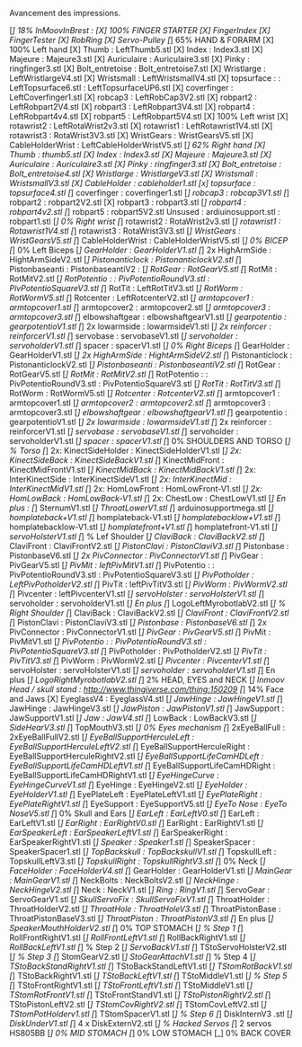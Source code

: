 Avancement des impressions.

[_] 18% InMoovInBrest :
	[X] 100% FINGER STARTER
		[X] FingerIndex
		[X] FingerTester
		[X] RobRing
		[X] Servo-Pulley
	[_] 65% HAND & FORARM
		[X] 100% Left hand
			[X] Thumb : LeftThumb5.stl
			[X] Index : Index3.stl
			[X] Majeure : Majeure3.stl
			[X] Auriculaire : Auriculaire3.stl
			[X] Pinky : ringfinger3.stl
			[X] Bolt_entretoise : Bolt_entretoise7.stl
			[X] Wristlarge : LeftWristlargeV4.stl
			[X] Wristsmall : LeftWristsmallV4.stl
			[X] topsurface :
				: LeftTopsurface6.stl
				: LeftTopsurfaceUP6.stl
			[X] coverfinger : LeftCoverfinger1.stl
			[X] robcap3 : LeftRobCap3V2.stl
			[X] robpart2 : LeftRobpart2V4.stl
			[X] robpart3 : LeftRobpart3V4.stl
			[X] robpart4 : LeftRobpart4v4.stl
			[X] robpart5 : LeftRobpart5V4.stl
		[X] 100% Left wrist
			[X] rotawrist2 : LeftRotaWrist2v3.stl
			[X] rotawrist1 : LeftRotawrist1V4.stl
			[X] rotawrist3 : RotaWrist3V3.stl
			[X] WristGears : WristGearsV5.stl
			[X] CableHolderWrist : LeftCableHolderWristV5.stl
		[_] 62% Right hand
			[X] Thumb : thumb5.stl
			[X] Index : Index3.stl
			[X] Majeure : Majeure3.stl
			[X] Auriculaire : Auriculaire3.stl
			[X] Pinky : ringfinger3.stl
			[X] Bolt_entretoise : Bolt_entretoise4.stl
			[X] Wristlarge : WristlargeV3.stl
			[X] Wristsmall : WristsmallV3.stl
			[X] CableHolder : cableholder1.stl
			[x] topsurface : topsurface4.stl
			[_] coverfinger : coverfinger1.stl
			[_] robcap3 : robcap3V1.stl
			[_] robpart2 : robpart2V2.stl
			[X] robpart3 : robpart3.stl
			[_] robpart4 : robpart4v2.stl
			[_] robpart5 : robpart5V2.stl
		Unsused
			: ardiuinosupport.stl
			: robpart1.stl
		[_] 0% Right wrist
			[_] rotawrist2 : RotaWrist2v3.stl
			[_] rotawrist1 : Rotawrist1V4.stl
			[_] rotawrist3 : RotaWrist3V3.stl
			[_] WristGears : WristGearsV5.stl
			[_] CableHolderWrist : CableHolderWristV5.stl
	[_] 0% BICEP
		[_] 0% Left Biceps
			[_] GearHolder : GearHolderV1.stl
			[_] 2x HighArmSide : HightArmSideV2.stl
			[_] Pistonanticlock : PistonanticlockV2.stl
			[_] Pistonbaseanti : PistonbaseantiV2 : 
			[_] RotGear : RotGearV5.stl
			[_] RotMit : RotMitV2.stl
			[_] RotPotentio : 
				: PivPotentioRoundV3.stl
				: PivPotentioSquareV3.stl
			[_] RotTit : LeftRotTitV3.stl
			[_] RotWorm : RotWormV5.stl
			[_] Rotcenter : LeftRotcenterV2.stl
			[_] armtopcover1 : armtopcover1.stl
			[_] armtopcover2 : armtopcover2.stl
			[_] armtopcover3 : armtopcover3.stl
			[_] elbowshaftgear : elbowshaftgearV1.stl
			[_] gearpotentio : gearpotentioV1.stl
			[_] 2x lowarmside : lowarmsideV1.stl
			[_] 2x reinforcer : reinforcerV1.stl
			[_] servobase : servobaseV1.stl
			[_] servoholder : servoholderV1.stl
			[_] spacer : spacerV1.stl
		[_] 0% Right Biceps
			[_] GearHolder : GearHolderV1.stl
			[_] 2x HighArmSide : HightArmSideV2.stl
			[_] Pistonanticlock : PistonanticlockV2.stl
			[_] Pistonbaseanti : PistonbaseantiV2.stl
			[_] RotGear : RotGearV5.stl
			[_] RotMit : RotMitV2.stl
			[_] RotPotentio : 
				: PivPotentioRoundV3.stl
				: PivPotentioSquareV3.stl
			[_] RotTit : RotTitV3.stl
			[_] RotWorm : RotWormV5.stl
			[_] Rotcenter : RotcenterV2.stl
			[_] armtopcover1 : armtopcover1.stl
			[_] armtopcover2 : armtopcover2.stl
			[_] armtopcover3 : armtopcover3.stl
			[_] elbowshaftgear : elbowshaftgearV1.stl
			[_] gearpotentio : gearpotentioV1.stl
			[_] 2x lowarmside : lowarmsideV1.stl
			[_] 2x reinforcer : reinforcerV1.stl
			[_] servobase : servobaseV1.stl
			[_] servoholder : servoholderV1.stl
			[_] spacer : spacerV1.stl
	[_] 0% SHOULDERS AND TORSO
		[_] % Torso
			[_] 2x: KinectSideHolder : KinectSideHolderV1.stl
			[_] 2x: KinectSideBack : KinectSideBackV1.stl
			[_] KinectMidFront : KinectMidFrontV1.stl
			[_] KinectMidBack : KinectMidBackV1.stl
			[_] 2x: InterKinectSide : InterKinectSideV1.stl
			[_] 2x: InterKinectMid : InterKinectMidV1.stl
			[_] 2x: HomLowFront : HomLowFront-V1.stl
			[_] 2x: HomLowBack : HomLowBack-V1.stl
			[_] 2x: ChestLow : ChestLowV1.stl
			[_] En plus :
				[_] SternumV1.stl
				[_] ThroatLowerV1.stl
				[_] arduinosupportmega.stl
				[_] homplateback+V1.stl
				[_] homplateback-V1.stl
				[_] homplatebacklow+V1.stl
				[_] homplatebacklow-V1.stl
				[_] homplatefront+V1.stl
				[_] homplatefront-V1.stl
				[_] servoHolsterV1.stl
		[_] % Lef Shoulder
			[_] ClaviBack : ClaviBackV2.stl
			[_] ClaviFront : ClaviFrontV2.stl
			[_] PistonClavi : PistonClaviV3.stl
			[_] Pistonbase : PistonbaseV6.stl
			[_] 2x PivConnector : PivConnectorV1.stl
			[_] PivGear : PivGearV5.stl
			[_] PivMit : leftPivMitV1.stl
			[_] PivPotentio : 
				: PivPotentioRoundV3.stl
				: PivPotentioSquareV3.stl
			[_] PivPotholder : LeftPivPotholderV2.stl
			[_] PivTit : leftPivTitV3.stl
			[_] PivWorm : PivWormV2.stl
			[_] Pivcenter : leftPivcenterV1.stl
			[_] servoHolster : servoHolsterV1.stl
			[_] servoholder : servoholderV1.stl
			[_] En plus
				[_] LogoLeftMyrobotlabV2.stl
		[_] % Right Shoulder
			[_] ClaviBack : ClaviBackV2.stl
			[_] ClaviFront : ClaviFrontV2.stl
			[_] PistonClavi : PistonClaviV3.stl
			[_] Pistonbase : PistonbaseV6.stl
			[_] 2x PivConnector : PivConnectorV1.stl
			[_] PivGear : PivGearV5.stl
			[_] PivMit : PivMitV1.stl
			[_] PivPotentio : 
				: PivPotentioRoundV3.stl
				: PivPotentioSquareV3.stl
			[_] PivPotholder : PivPotholderV2.stl
			[_] PivTit : PivTitV3.stl
			[_] PivWorm : PivWormV2.stl
			[_] Pivcenter : PivcenterV1.stl
			[_] servoHolster : servoHolsterV1.stl
			[_] servoholder : servoholderV1.stl
			[_] En plus
				[_] LogoRightMyrobotlabV2.stl
	[_] 2% HEAD, EYES and NECK
		[_] Inmoov Head / skull stand
			: http://www.thingiverse.com/thing:150209
		[_] 14% Face and Jaws
			[X] EyeglassV4 : EyeglassV4.stl
			[_] JawHinge : JawHingeV1.stl
			[_] JawHinge : JawHingeV3.stl
			[_] JawPiston : JawPistonV1.stl
			[_] JawSupport : JawSupportV1.stl
			[_] Jaw : JawV4.stl
			[_] LowBack : LowBackV3.stl
			[_] SideHearV3.stl
			[_] TopMouthV3.stl
		[_] 0% Eyes mechanism
			[_] 2xEyeBallFull : 2xEyeBallFullV2.stl
			[_] EyeBallSupportHerculeLeft : EyeBallSupportHerculeLeftV2.stl
			[_] EyeBallSupportHerculeRight : EyeBallSupportHerculeRightV2.stl
			[_] EyeBallSupportLifeCamHDLeft : EyeBallSupportLifeCamHDLeftV1.stl
			[_] EyeBallSupportLifeCamHDRight : EyeBallSupportLifeCamHDRightV1.stl
			[_] EyeHingeCurve : EyeHingeCurveV1.stl
			[_] EyeHinge : EyeHingeV2.stl
			[_] EyeHolder : EyeHolderV1.stl
			[_] EyePlateLeft : EyePlateLeftV1.stl
			[_] EyePlateRight : EyePlateRightV1.stl
			[_] EyeSupport : EyeSupportV5.stl
			[_] EyeTo Nose : EyeTo NoseV5.stl
		[_] 0% Skull and Ears
			[_] EarLeft : EarLeftV0.stl
			[_] EarLeft : EarLeftV1.stl
			[_] EarRight : EarRightV0.stl
			[_] EarRight : EarRightV1.stl
			[_] EarSpeakerLeft : EarSpeakerLeftV1.stl
			[_] EarSpeakerRight : EarSpeakerRightV1.stl
			[_] Speaker : Speaker1.stl
			[_] SpeakerSpacer : SpeakerSpacer1.stl
			[_] TopBackskull : TopBackskullV1.stl
			[_] TopskullLeft : TopskullLeftV3.stl
			[_] TopskullRight : TopskullRightV3.stl
		[_] 0% Neck
			[_] FaceHolder : FaceHolderV4.stl
			[_] GearHolder : GearHolderV1.stl
			[_] MainGear : MainGearV1.stl
			[_] NeckBolts : NeckBoltsV2.stl
			[_] NeckHinge : NeckHingeV2.stl
			[_] Neck : NeckV1.stl
			[_] Ring : RingV1.stl
			[_] ServoGear : ServoGearV1.stl
			[_] SkullServoFix : SkullServoFixV1.stl
			[_] ThroatHolder : ThroatHolderV2.stl
			[_] ThroatHole : ThroatHoleV3.stl
			[_] ThroatPistonBase : ThroatPistonBaseV3.stl
			[_] ThroatPiston : ThroatPistonV3.stl
			[_] En plus
				[_] SpeakerMouthHolderV2.stl
	[_] 0% TOP STOMACH
		[_] % Step 1
			[_] RollFrontRightV1.stl
			[_] RollFrontLeftV1.stl
			[_] RollBackRightV1.stl
			[_] RollBackLeftV1.stl
		[_] % Step 2
			[_] ServoBackV1.stl
			[_] TStoServoHolsterV2.stl
		[_] % Step 3
			[_] StomGearV2.stl
			[_] StoGearAttachV1.stl
		[_] % Step 4
			[_] TStoBackStandRightV1.stl
			[_] TStoBackStandLeftV1.stl
			[_] TStomRotBackV1.stl
			[_] TStoBackRightV1.stl
			[_] TStoBackLeftV1.stl
			[_] TStoMiddleV1.stl
		[_] % Step 5
			[_] TStoFrontRightV1.stl
			[_] TStoFrontLeftV1.stl
			[_] TStoMiddleV1.stl
			[_] TStomRotFrontV1.stl
			[_] TStoFrontStandV1.stl
			[_] TStoPistonRightV2.stl
			[_] TStoPistonLeftV2.stl
			[_] TStomCovRightV2.stl
			[_] TStomCovLeftV2.stl
			[_] TStomPotHolderv1.stl
			[_] TStomSpacerV1.stl
		[_] % Step 6
			[_] DiskInternV3 .stl
			[_] DiskUnderV1.stl
			[_] 4 x DiskExternV2.stl
		[_] % Hacked Servos
			[_]  2 servos HS805BB
	[_] 0% MID STOMACH
	[_] 0% LOW STOMACH
	[_] 0% BACK COVER
